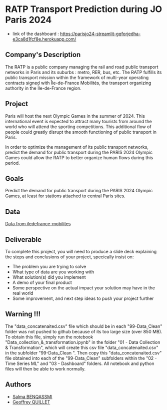 # RATP Transport Prediction during JO Paris 2024


  - link of the dashboard : https://parisjo24-streamlit-gqforjedha-e3ca8d1fcf8e.herokuapp.com/


## Company's Description

The RATP is a public company managing the rail and road public transport networks in Paris and its suburbs : metro, RER, bus, etc. The RATP fulfills its public transport mission within the framework of multi-year operating contracts signed with Île-de-France Mobilités, the transport organizing authority in the Île-de-France region.


## Project

Paris will host the next Olympic Games in the summer of 2024. This international event is expected to attract many tourists from around the world who will attend the sporting competitions. This additional flow of people could greatly disrupt the smooth functioning of public transport in Paris.

In order to optimize the management of its public transport networks, predict the demand for public transport during the PARIS 2024 Olympic Games could allow the RATP to better organize human flows during this period.


## Goals

Predict the demand for public transport during the PARIS 2024 Olympic Games, at least for stations attached to central Paris sites.


## Data

<a href="https://data.iledefrance-mobilites.fr/explore/dataset/histo-validations-reseau-ferre/table/" target="_blank">Data from iledefrance-mobilites</a>


## Deliverable

To complete this project, you will need to produce a slide deck explaining the steps and conclusions of your project, specically insist on:

* The problem you are trying to solve
* What type of data are you working with
* What solution(s) did you implement
* A demo of your final product
* Some perspective on the actual impact your solution may have in the real world
* Some improvement, and next step ideas to push your project further


## Warning !!!

The "data_concatenaited.csv" file which should be in each "99-Data_Clean" folder was not pushed to github because of its too large size (over 850 MB). 
To obtain this file, simply run the notebook "Data_collection_&_transformation.ipynb" in the folder "01 - Data Collection & Transformation", which will create this csv file "data_concatenaited.csv" in the subfolder "99-Data_Clean ". 
Then copy this "data_concatenaited.csv" file obtained into each of the "99-Data_Clean" subfolders within the "02 - Time Series ML" and "03 - Dashboard" folders.
All notebook and python files will then be able to work normally.


## Authors

* <a href="https://www.linkedin.com/in/salma-benqassmi-56122676/" target="_blank">Salma BENQASSMI</a>
* <a href="https://www.linkedin.com/in/geoffrey-quillet/" target="_blank">Geoffrey QUILLET</a>
